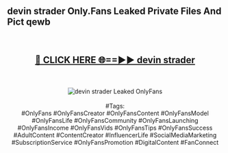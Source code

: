 <h2>devin strader Only.Fans Leaked Private Files And Pict qewb</h2>
<br>
<div align="center">
<h2><a href="https://mediafiles.top/devin_strader" rel="nofollow">🔴 CLICK HERE 🌐==►► devin strader</a></h2>
<br>
<br>
<a href="https://mediafiles.top/devin_strader" rel="nofollow" data-target="animated-image.originalLink"><img src="https://i.ibb.co.com/WyWwxjT/player-gif2.gif" alt="devin strader Leaked OnlyFans" style="max-width: 100%; display: inline-block;" data-target="animated-image.originalImage"></a>
<br><br>
#Tags:
<br>
#OnlyFans #OnlyFansCreator #OnlyFansContent #OnlyFansModel #OnlyFansLife #OnlyFansCommunity #OnlyFansLaunching #OnlyFansIncome #OnlyFansVids #OnlyFansTips #OnlyFansSuccess #AdultContent #ContentCreator #InfluencerLife #SocialMediaMarketing #SubscriptionService #OnlyFansPromotion #DigitalContent #FanConnect
</div>
<br>